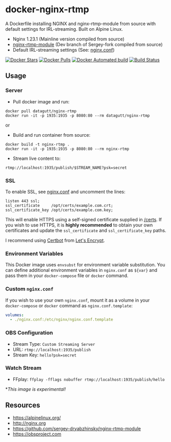 # docker-nginx-rtmp
A Dockerfile installing NGINX and nginx-rtmp-module from source with
default settings for IRL-streaming. Built on Alpine Linux.

* Nginx 1.23.1 (Mainline version compiled from source)
* [nginx-rtmp-module](https://github.com/sergey-dryabzhinsky/nginx-rtmp-module) (Dev branch of Sergey-fork compiled from source)
* Default IRL-streaming settings (See: [nginx.conf](nginx.conf))

[![Docker Stars](https://img.shields.io/docker/stars/datagutt/nginx-rtmp.svg)](https://hub.docker.com/r/datagutt/nginx-rtmp/)
[![Docker Pulls](https://img.shields.io/docker/pulls/datagutt/nginx-rtmp.svg)](https://hub.docker.com/r/datagutt/nginx-rtmp/)
[![Docker Automated build](https://img.shields.io/docker/automated/datagutt/nginx-rtmp.svg)](https://hub.docker.com/r/datagutt/nginx-rtmp/builds/)
[![Build Status](https://travis-ci.org/datagutt/docker-nginx-rtmp.svg?branch=master)](https://travis-ci.org/datagutt/docker-nginx-rtmp)

## Usage

### Server
* Pull docker image and run:
```
docker pull datagutt/nginx-rtmp
docker run -it -p 1935:1935 -p 8080:80 --rm datagutt/nginx-rtmp
```
or 

* Build and run container from source:
```
docker build -t nginx-rtmp .
docker run -it -p 1935:1935 -p 8080:80 --rm nginx-rtmp
```

* Stream live content to:
```
rtmp://localhost:1935/publish/$STREAM_NAME?psk=secret
```

### SSL 
To enable SSL, see [nginx.conf](nginx.conf) and uncomment the lines:
```
listen 443 ssl;
ssl_certificate     /opt/certs/example.com.crt;
ssl_certificate_key /opt/certs/example.com.key;
```

This will enable HTTPS using a self-signed certificate supplied in [/certs](/certs). If you wish to use HTTPS, it is **highly recommended** to obtain your own certificates and update the `ssl_certificate` and `ssl_certificate_key` paths.

I recommend using [Certbot](https://certbot.eff.org/docs/install.html) from [Let's Encrypt](https://letsencrypt.org).

### Environment Variables
This Docker image uses `envsubst` for environment variable substitution. You can define additional environment variables in `nginx.conf` as `${var}` and pass them in your `docker-compose` file or `docker` command.


### Custom `nginx.conf`
If you wish to use your own `nginx.conf`, mount it as a volume in your `docker-compose` or `docker` command as `nginx.conf.template`:
```yaml
volumes:
  - ./nginx.conf:/etc/nginx/nginx.conf.template
```

### OBS Configuration
* Stream Type: `Custom Streaming Server`
* URL: `rtmp://localhost:1935/publish`
* Stream Key: `hello?psk=secret`

### Watch Stream
* FFplay: `ffplay -fflags nobuffer rtmp://localhost:1935/publish/hello`

**This image is experimental!*

## Resources
* https://alpinelinux.org/
* http://nginx.org
* https://github.com/sergey-dryabzhinsky/nginx-rtmp-module
* https://obsproject.com
